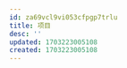 ```yaml
---
id: za69vcl9vi053cfpgp7trlu
title: 项目
desc: ''
updated: 1703223005108
created: 1703223005108
---
```

